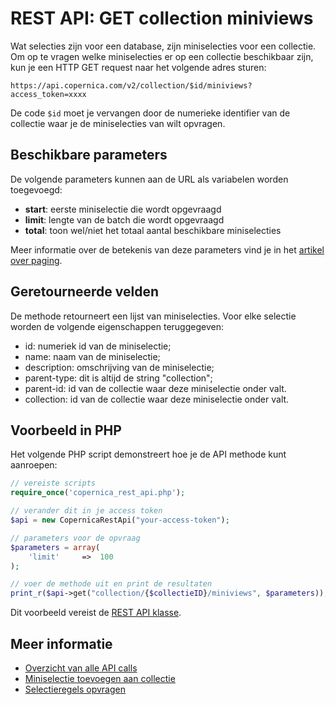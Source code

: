 # REST API: GET collection miniviews

Wat selecties zijn voor een database, zijn miniselecties voor een collectie.
Om op te vragen welke miniselecties er op een collectie beschikbaar zijn,
kun je een HTTP GET request naar het volgende adres sturen:

`https://api.copernica.com/v2/collection/$id/miniviews?access_token=xxxx`

De code `$id` moet je vervangen door de numerieke identifier van de 
collectie waar je de miniselecties van wilt opvragen.

## Beschikbare parameters

De volgende parameters kunnen aan de URL als variabelen worden toegevoegd:

* **start**: eerste miniselectie die wordt opgevraagd
* **limit**: lengte van de batch die wordt opgevraagd
* **total**: toon wel/niet het totaal aantal beschikbare miniselecties

Meer informatie over de betekenis van deze parameters vind je in het
[artikel over paging](rest-paging).

## Geretourneerde velden

De methode retourneert een lijst van miniselecties. Voor elke selectie
worden de volgende eigenschappen teruggegeven:

* id:               numeriek id van de miniselectie;
* name:             naam van de miniselectie;
* description:      omschrijving van de miniselectie;
* parent-type:      dit is altijd de string "collection";
* parent-id:        id van de collectie waar deze miniselectie onder valt.
* collection:       id van de collectie waar deze miniselectie onder valt.

## Voorbeeld in PHP

Het volgende PHP script demonstreert hoe je de API methode kunt aanroepen:

```php
// vereiste scripts
require_once('copernica_rest_api.php');

// verander dit in je access token
$api = new CopernicaRestApi("your-access-token");

// parameters voor de opvraag
$parameters = array(
    'limit'     =>  100
);

// voer de methode uit en print de resultaten
print_r($api->get("collection/{$collectieID}/miniviews", $parameters));
```

Dit voorbeeld vereist de [REST API klasse](rest-php).

## Meer informatie

* [Overzicht van alle API calls](rest-api)
* [Miniselectie toevoegen aan collectie](rest-post-collection-views)
* [Selectieregels opvragen](rest-get-miniview-rules)
